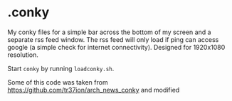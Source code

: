.conky
======

My conky files for a simple bar across the bottom of my screen and a separate rss feed window. The rss feed will only load if ping can access google (a simple check for internet connectivity). Designed for 1920x1080 resolution.

Start `conky` by running `loadconky.sh`.

Some of this code was taken from https://github.com/tr37ion/arch_news_conky and modified
